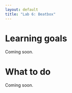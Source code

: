 ```yaml
---
layout: default
title: "Lab 6: Beatbox"
---
```


# Learning goals

Coming soon.

# What to do

Coming soon.
